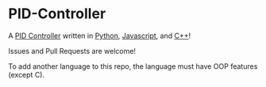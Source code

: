 # PID-Controller
A [PID Controller](https://wikipedia.org/wiki/PID_controller) written in [Python](https://www.python.org/), [Javascript](https://developer.mozilla.org/en-US/docs/Web/JavaScript), and [C++](https://isocpp.org/)!

Issues and Pull Requests are welcome!

To add another language to this repo, the language must have OOP features (except C).
